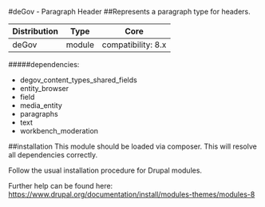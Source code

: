 #deGov - Paragraph Header
##Represents a paragraph type for headers.

Distribution | Type | Core
--- | --- | ---
deGov | module |  compatibility: 8.x

#####dependencies:
  - degov_content_types_shared_fields
  - entity_browser
  - field
  - media_entity
  - paragraphs
  - text
  - workbench_moderation

##installation
This module should be loaded via composer. This will resolve all dependencies correctly.

Follow the usual installation procedure for Drupal modules.

Further help can be found here:
https://www.drupal.org/documentation/install/modules-themes/modules-8
